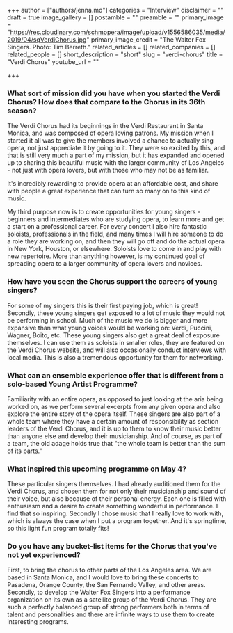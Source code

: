 +++
author = ["authors/jenna.md"]
categories = "Interview"
disclaimer = ""
draft = true
image_gallery = []
postamble = ""
preamble = ""
primary_image = "https://res.cloudinary.com/schmopera/image/upload/v1556586035/media/2019/04/sqVerdiChorus.jpg"
primary_image_credit = "The Walter Fox Singers. Photo: Tim Berreth."
related_articles = []
related_companies = []
related_people = []
short_description = "short"
slug = "verdi-chorus"
title = "Verdi Chorus"
youtube_url = ""

+++
### What sort of mission did you have when you started the Verdi Chorus? How does that compare to the Chorus in its 36th season?

The Verdi Chorus had its beginnings in the Verdi Restaurant in Santa Monica, and was composed of opera loving patrons. My mission when I started it all was to give the members involved a chance to actually sing opera, not just appreciate it by going to it. They were so excited by this, and that is still very much a part of my mission, but it has expanded and opened up to sharing this beautiful music with the larger community of Los Angeles - not just with opera lovers, but with those who may not be as familiar.

It's incredibly rewarding to provide opera at an affordable cost, and share with people a great experience that can turn so many on to this kind of music.  

My third purpose now is to create opportunities for young singers - beginners and intermediates who are studying opera, to learn more and get a start on a professional career.  For every concert I also hire fantastic soloists, professionals in the field, and many times I will hire someone to do a role they are working on, and then they will go off and do the actual opera in New York, Houston, or elsewhere. Soloists love to come in and play with new repertoire. More than anything however, is my continued goal of spreading opera to a larger community of opera lovers and novices. 

### How have you seen the Chorus support the careers of young singers?

For some of my singers this is their first paying job, which is great!  Secondly, these young singers get exposed to a lot of music they would not be performing in school.  Much of the music we do is bigger and more expansive than what young voices would be working on: Verdi, Puccini, Wagner, Boito, etc. These young singers also get a great deal of exposure themselves. I can use them as soloists in smaller roles, they are featured on the Verdi Chorus website, and will also occasionally conduct interviews with local media. This is also a tremendous opportunity for them for networking.  

### What can an ensemble experience offer that is different from a solo-based Young Artist Programme?

Familiarity with an entire opera, as opposed to just looking at the aria being worked on, as we perform several excerpts from any given opera and also explore the entire story of the opera itself. These singers are also part of a whole team where they have a certain amount of responsibility as section leaders of the Verdi Chorus, and it is up to them to know their music better than anyone else and develop their musicianship. And of course, as part of a team, the old adage holds true that "the whole team is better than the sum of its parts."

### What inspired this upcoming programme on May 4?

These particular singers themselves. I had already auditioned them for the Verdi Chorus, and chosen them for not only their musicianship and sound of their voice, but also because of their personal energy.  Each one is filled with enthusiasm and a desire to create something wonderful in performance. I find that so inspiring. Secondly I chose music that I really love to work with, which is always the case when I put a program together.  And it's springtime, so this light fun program totally fits!

### Do you have any bucket-list items for the Chorus that you've not yet experienced?

First, to bring the chorus to other parts of the Los Angeles area. We are based in Santa Monica, and I would love to bring these concerts to Pasadena, Orange County, the San Fernando Valley, and other areas.  Secondly, to develop the Walter Fox Singers into a performance organization on its own as a satellite group of the Verdi Chorus.  They are such a perfectly balanced group of strong performers both in terms of talent and personalities and there are infinite ways to use them to create interesting programs.